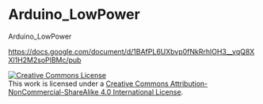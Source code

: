 # Arduino_LowPower
Arduino_LowPower

https://docs.google.com/document/d/1BAfPL6UXbvp0fNkRrhlOH3__vqQ8XXl1H2M2soPlBMc/pub

<a rel="license" href="http://creativecommons.org/licenses/by-nc-sa/4.0/"><img alt="Creative Commons License" style="border-width:0" src="https://i.creativecommons.org/l/by-nc-sa/4.0/88x31.png" /></a><br />This work is licensed under a <a rel="license" href="http://creativecommons.org/licenses/by-nc-sa/4.0/">Creative Commons Attribution-NonCommercial-ShareAlike 4.0 International License</a>.
